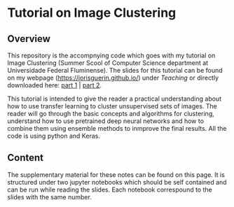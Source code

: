 # Tutorial on Image Clustering

## Overview
This repository is the accompnying code which goes with my tutorial on Image Clustering (Summer Scool of Computer Science department at Universidade Federal Fluminense).
The slides for this tutorial can be found on my webpage (<https://jorisguerin.github.io/>) under *Teaching* or directly downloaded here: [part 1](https://jorisguerin.github.io/documents/tutoIC1.pdf) | [part 2](https://jorisguerin.github.io/documents/tutoIC2.pdf). 

This tutorial is intended to give the reader a practical understanding about how to use transfer learning to cluster unsupervised sets of images. The reader will go through the basic concepts and algorithms for clustering, understand how to use pretrained deep neural networks and how to combine them using ensemble methods to inmprove the final results. All the code is using python and Keras.

## Content
The supplementary material for these notes can be found on this page. It is structured under two jupyter notebooks which should be self contained and can be run while reading the slides. Each notebook correspound to the slides with the same number.